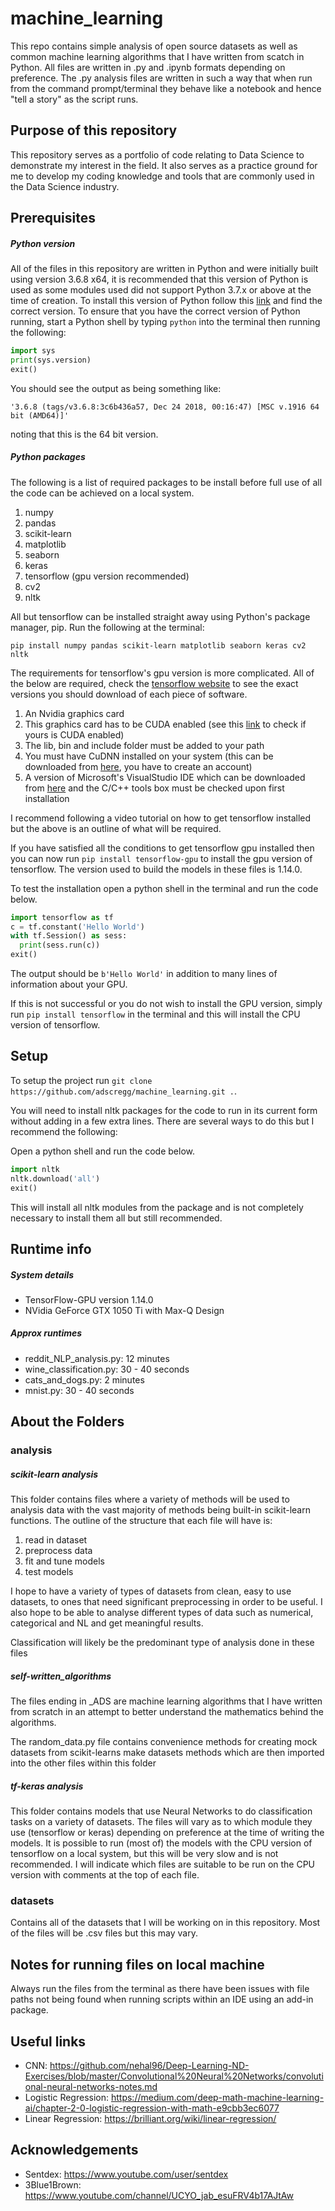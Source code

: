 # machine_learning
This repo contains simple analysis of open source datasets as well as common machine learning algorithms that I have written from scatch in Python. All files are written in .py and .ipynb formats depending on preference. The .py analysis files are written in such a way that when run from the command prompt/terminal they behave like a notebook and hence "tell a story" as the script runs.

## Purpose of this repository

This repository serves as a portfolio of code relating to Data Science to demonstrate my interest in the field. It also serves as a practice ground for me to develop my coding knowledge and tools that are commonly used in the Data Science industry.

## Prerequisites

##### Python version

All of the files in this repository are written in Python and were initially built using version 3.6.8 x64, it is recommended that this version of Python is used as some modules used did not support Python 3.7.x or above at the time of creation.
To install this version of Python follow this [link](https://www.python.org/downloads/) and find the correct version.
To ensure that you have the correct version of Python running, start a Python shell by typing `python` into the terminal then running the following:

```python
import sys
print(sys.version)
exit()
```

You should see the output as being something like:

`'3.6.8 (tags/v3.6.8:3c6b436a57, Dec 24 2018, 00:16:47) [MSC v.1916 64 bit (AMD64)]'`

noting that this is the 64 bit version.

##### Python packages

The following is a list of required packages to be install before full use of all the code can be achieved on a local system.

1. numpy
2. pandas
3. scikit-learn
4. matplotlib
5. seaborn
6. keras
7. tensorflow (gpu version recommended)
8. cv2
9. nltk

All but tensorflow can be installed straight away using Python's package manager, pip. Run the following at the terminal:

```
pip install numpy pandas scikit-learn matplotlib seaborn keras cv2 nltk
```
The requirements for tensorflow's gpu version is more complicated. All of the below are required, check the [tensorflow website](https://www.tensorflow.org/install/gpu) to see the exact versions you should download of each piece of software.

1. An Nvidia graphics card
2. This graphics card has to be CUDA enabled (see this [link](https://developer.nvidia.com/cuda-gpus) to check if yours is CUDA enabled)
3. The lib, bin and include folder must be added to your path
4. You must have CuDNN installed on your system (this can be downloaded from [here](https://developer.nvidia.com/cudnn), you have to create an account)
5. A version of Microsoft's VisualStudio IDE which can be downloaded from [here](https://visualstudio.microsoft.com/) and the C/C++ tools box must be checked upon first installation

I recommend following a video tutorial on how to get tensorflow installed but the above is an outline of what will be required.

If you have satisfied all the conditions to get tensorflow gpu installed then you can now run `pip install tensorflow-gpu` to install the gpu version of tensorflow. The version used to build the models in these files is 1.14.0.

To test the installation open a python shell in the terminal and run the code below.

```Python
import tensorflow as tf
c = tf.constant('Hello World')
with tf.Session() as sess:
  print(sess.run(c))
exit()
```

The output should be `b'Hello World'` in addition to many lines of information about your GPU.

If this is not successful or you do not wish to install the GPU version, simply run `pip install tensorflow` in the terminal and this will install the CPU version of tensorflow.

## Setup

To setup the project run `git clone https://github.com/adscregg/machine_learning.git .`.

You will need to install nltk packages for the code to run in its current form without adding in a few extra lines. There are several ways to do this but I recommend the following:

Open a python shell and run the code below.

```Python
import nltk
nltk.download('all')
exit()
```
This will install all nltk modules from the package and is not completely necessary to install them all but still recommended.

## Runtime info
##### System details
- TensorFlow-GPU version 1.14.0
- NVidia GeForce GTX 1050 Ti with Max-Q Design
##### Approx runtimes
- reddit_NLP_analysis.py: 12 minutes
- wine_classification.py: 30 - 40 seconds
- cats_and_dogs.py: 2 minutes
- mnist.py: 30 - 40 seconds


## About the Folders

### analysis

##### scikit-learn analysis
This folder contains files where a variety of methods will be used to analysis data with the vast majority of methods being built-in scikit-learn functions. The outline of the structure that each file will have is:
1. read in dataset
2. preprocess data
3. fit and tune models
4. test models

I hope to have a variety of types of datasets from clean, easy to use datasets, to ones that need significant preprocessing in order to be useful. I also hope to be able to analyse different types of data such as numerical, categorical and NL and get meaningful results.

Classification will likely be the predominant type of analysis done in these files

##### self-written_algorithms

The files ending in \_ADS are machine learning algorithms that I have written from scratch in an attempt to better understand the mathematics behind the algorithms.

The random_data.py file contains convenience methods for creating mock datasets from scikit-learns make datasets methods which are then imported into the other files within this folder

##### tf-keras analysis

This folder contains models that use Neural Networks to do classification tasks on a variety of datasets. The files will vary as to which module they use (tensorflow or keras) depending on preference at the time of writing the models. It is possible to run (most of) the models with the CPU version of tensorflow on a local system, but this will be very slow and is not recommended. I will indicate which files are suitable to be run on the CPU version with comments at the top of each file.

### datasets

Contains all of the datasets that I will be working on in this repository. Most of the files will be .csv files but this may vary.

## Notes for running files on local machine

Always run the files from the terminal as there have been issues with file paths not being found when running scripts within an IDE using an add-in package.

## Useful links

- CNN: https://github.com/nehal96/Deep-Learning-ND-Exercises/blob/master/Convolutional%20Neural%20Networks/convolutional-neural-networks-notes.md
- Logistic Regression: https://medium.com/deep-math-machine-learning-ai/chapter-2-0-logistic-regression-with-math-e9cbb3ec6077
- Linear Regression: https://brilliant.org/wiki/linear-regression/



## Acknowledgements

- Sentdex: https://www.youtube.com/user/sentdex
- 3Blue1Brown: https://www.youtube.com/channel/UCYO_jab_esuFRV4b17AJtAw
